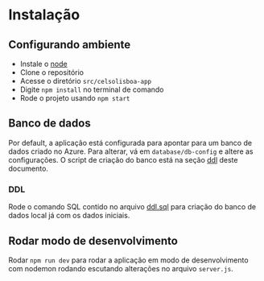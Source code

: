 # Instalação

## Configurando ambiente

- Instale o [node](https://nodejs.org/en/)
- Clone o repositório
- Acesse o diretório `src/celsolisboa-app`
- Digite `npm install` no terminal de comando
- Rode o projeto usando `npm start`

## Banco de dados

Por default, a aplicação está configurada para apontar para um banco de dados criado no Azure. Para alterar, vá em `database/db-config` e altere as configurações. O script de criação do banco está na seção [ddl](#ddl) deste documento.

### DDL <a name="ddl"></a>
Rode o comando SQL contido no arquivo [ddl.sql](#ddl.sql) para criação do banco de dados local já com os dados iniciais.


## Rodar modo de desenvolvimento

Rodar `npm run dev` para rodar a aplicação em modo de desenvolvimento com nodemon rodando escutando alterações no arquivo `server.js`.



